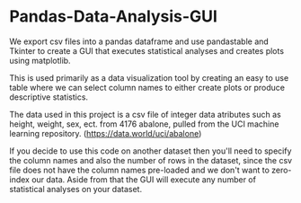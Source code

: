 # Pandas-Data-Analysis-GUI
We export csv files into a pandas dataframe and use pandastable and Tkinter to create a GUI that executes statistical analyses and creates plots using matplotlib.

This is used primarily as a data visualization tool by creating an easy to use table where we can select column names to either create plots or produce descriptive statistics. 

The data used in this project is a csv file of integer data atributes such as height, weight, sex, ect. from 4176 abalone, pulled from the UCI machine learning repository.  (https://data.world/uci/abalone)

If you decide to use this code on another dataset then you'll need to specify the column names and also the number of rows in the dataset, since the csv file does not have the column names pre-loaded and we don't want to zero-index our data.  Aside from that the GUI will execute any number of statistical analyses on your dataset.  
